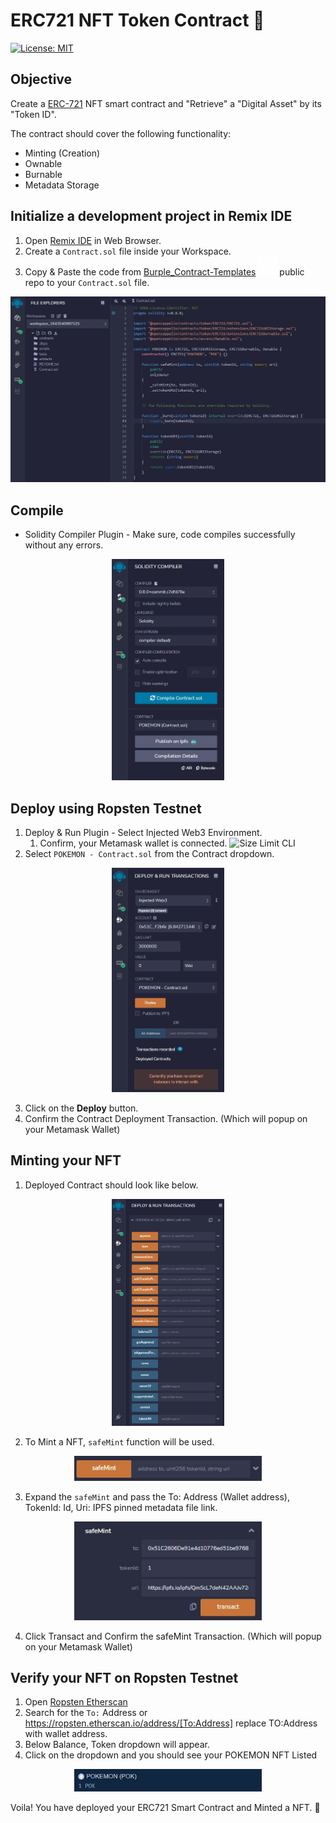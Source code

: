 # ERC721 NFT Token Contract :rocket:
[![License: MIT](https://img.shields.io/badge/License-MIT-brightgreen.svg)](https://opensource.org/licenses/MIT)

## Objective

Create a [ERC-721](https://ethereum.org/en/developers/docs/standards/tokens/erc-721/) NFT smart contract and "Retrieve" a "Digital Asset" by its "Token ID".

The contract should cover the following functionality:

* Minting (Creation)
* Ownable
* Burnable
* Metadata Storage

## Initialize a development project in Remix IDE
1. Open [Remix IDE](https://remix.ethereum.org/) in Web Browser.
2. Create a ```Contract.sol``` file inside your Workspace.
3. Copy & Paste the code from [Burple_Contract-Templates](https://github.com/BurpleTech/SmartContract-Templates/blob/main/contract/ERC20TokenContract.sol) <img src="./images/Burple-Logo-Only-White.png" alt="Size Limit CLI" width="30"> public repo to your ```Contract.sol``` file. 

<p align="center">
  <img src="./images/ide_code_setup.jpg" alt="Size Limit CLI" width="738">
</p>

## Compile
- Solidity Compiler Plugin - Make sure, code compiles successfully without any errors.

<p align="center">
  <img src="./images/compile.jpg" alt="Size Limit CLI" width="180">
</p>

## Deploy using Ropsten Testnet
1. Deploy & Run Plugin - Select Injected Web3 Environment.
   1. Confirm, your Metamask wallet is connected. <img src="https://upload.wikimedia.org/wikipedia/commons/thumb/3/36/MetaMask_Fox.svg/330px-MetaMask_Fox.svg.png" alt="Size Limit CLI" width="30">
2. Select ```POKEMON - Contract.sol``` from the Contract dropdown.

<p align="center">
  <img src="./images/deploy.jpg" alt="Size Limit CLI" width="180">
</p>

3. Click on the **Deploy** button.
4. Confirm the Contract Deployment Transaction. (Which will popup on your Metamask Wallet)


## Minting your NFT
1. Deployed Contract should look like below.

<p align="center">
  <img src="./images/contract_intr.jpg" alt="Size Limit CLI" width="180">
</p>

2. To Mint a NFT, ```safeMint``` function will be used.

<p align="center">
  <img src="./images/safe_mint.jpg" alt="Size Limit CLI" width="300">
</p>

3. Expand the ```safeMint``` and pass the To: Address (Wallet address), TokenId: Id, Uri: IPFS pinned metadata file link.

<p align="center">
  <img src="./images/safe_mint_input_clear.jpg" alt="Size Limit CLI" width="300">
</p>

4. Click Transact and Confirm the safeMint Transaction. (Which will popup on your Metamask Wallet)


## Verify your NFT on Ropsten Testnet
1. Open [Ropsten Etherscan](https://ropsten.etherscan.io/)
2. Search for the ```To:``` Address or https://ropsten.etherscan.io/address/[To:Address] replace TO:Address with wallet address.
3. Below Balance, Token dropdown will appear.
4. Click on the dropdown and you should see your POKEMON NFT Listed

<p align="center">
  <img src="./images/poke_tok.jpg" alt="Size Limit CLI" width="300">
</p>

Voila! You have deployed your ERC721 Smart Contract and Minted a NFT. :1st_place_medal:
